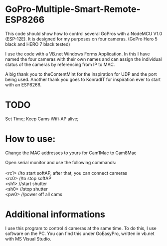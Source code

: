 # GoPro-Multiple-Smart-Remote-ESP8266
This code should show how to control several GoPros with a NodeMCU V1.0 (ESP-12E). It is designed for my purposes on four cameras. (GoPro Hero 5 black and HERO 7 black tested)

I use the code with a VB.net Windows Forms Application. In this I have named the four cameras with their own names and can assign the individual status of the cameras by referencing from IP to MAC. 

A big thank you to theContentMint for the inspiration for UDP and the port being used.
Another thank you goes to KonradIT for inspiration ever to start with an ESP8266.

# TODO
Set Time; Keep Cams Wifi-AP alive;

# How to use:
Change the MAC addresses to yours for Cam1Mac to Cam8Mac

Open serial monitor and use the following commands: <br>
<br>
&#60;rc1> //to start softAP, after that, you can connect cameras <br>
&#60;rc0> //to stop softAP <br>
&#60;sh1> //start shutter <br>
&#60;sh0> //stop shutter <br>
&#60;pw0> //power off all cams

# Additional informations
I use this program to control 4 cameras at the same time. To do this, I use software on the PC. You can find this under GoEasyPro, written in vb.net with MS Visual Studio.
